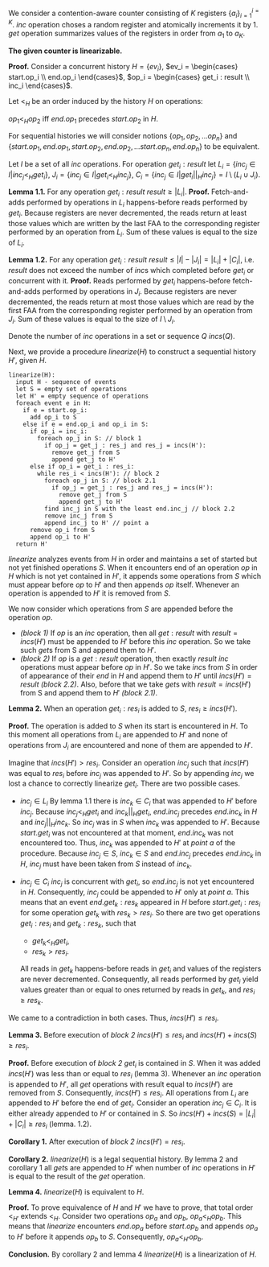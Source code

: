 We consider a contention-aware counter consisting of $K$ registers $\{ a_i \}_{i=1}^{i=K}$. $inc$ operation choses a random register and atomically increments it by 1. $get$ operation summarizes values of the registers in order from $a_1$ to $a_K$.

**The given counter is linearizable.**

**Proof.** Consider a concurrent history $H = \{ ev_i \}$, $ev_i = \begin{cases} 
      start.op_i \\
      end.op_i
 \end{cases}$, $op_i = \begin{cases} 
      get_i : result \\
      inc_i
 \end{cases}$.

Let $<_H$ be an order induced by the history $H$ on operations:

$op_1 <_H op_2$ iff $end.op_1$ precedes $start.op_2$ in $H$.

For sequential histories we will consider notions $\{ op_1, op_2, ... op_n \}$ and $\{ start.op_1, end.op_1, start.op_2, end.op_2, ... start.op_n, end.op_n \}$ to be equivalent.

Let $I$ be a set of all $inc$ operations. For operation $get_i : result$ let $L_i = \{ inc_j \in I | inc_j <_H get_i \}$, $J_i = \{ inc_j \in I | get_i <_H inc_j \}$, $C_i = \{ inc_j \in I | get_i ||_H inc_j \} = I \setminus (L_i \cup J_i)$.

**Lemma 1.1.** For any operation $get_i : result$ $result \geq |L_i|$. **Proof.** Fetch-and-adds performed by operations in $L_i$ happens-before reads performed by $get_i$. Because registers are never decremented, the reads return at least those values which are written by the last FAA to the corresponding register performed by an operation from $L_i$. Sum of these values is equal to the size of $L_i$.

**Lemma 1.2.** For any operation $get_i : result$ $result \leq |I|-|J_i| = |L_i| + |C_i|$, i.e. $result$ does not exceed the number of $inc$s which completed before $get_i$ or concurrent with it. **Proof.** Reads performed by $get_i$ happens-before fetch-and-adds performed by operations in $J_i$. Because registers are never decremented, the reads return at most those values which are read by the first FAA from the corresponding register performed by an operation from $J_i$. Sum of these values is equal to the size of $I \setminus J_i$.

Denote the number of $inc$ operations in a set or sequence $Q$ $incs(Q)$.

Next, we provide a procedure $linearize(H)$ to construct a sequential history $H'$, given $H$.

```text
linearize(H):
  input H - sequence of events
  let S = empty set of operations
  let H' = empty sequence of operations
  foreach event e in H:
    if e = start.op_i:
      add op_i to S
    else if e = end.op_i and op_i in S:
      if op_i = inc_i:
        foreach op_j in S: // block 1
          if op_j = get_j : res_j and res_j = incs(H'):
            remove get_j from S
            append get_j to H'
      else if op_i = get_i : res_i:
        while res_i < incs(H'): // block 2
          foreach op_j in S: // block 2.1
            if op_j = get_j : res_j and res_j = incs(H'):
              remove get_j from S
              append get_j to H'
          find inc_j in S with the least end.inc_j // block 2.2
          remove inc_j from S
          append inc_j to H' // point a
      remove op_i from S
      append op_i to H'
  return H'
```

$linearize$ analyzes events from $H$ in order and maintains a set of started but not yet finished operations $S$. When it encounters end of an operation $op$ in $H$ which is not yet contained in $H'$, it appends some operations from $S$ which must appear before $op$ to $H'$ and then appends $op$ itself. Whenever an operation is appended to $H'$ it is removed from $S$.

We now consider which operations from $S$ are appended before the operation $op$.

* *(block 1)* If $op$ is an $inc$ operation, then all $get : result$ with $result = incs(H')$ must be appended to $H'$ before this $inc$ operation. So we take such $get$s from S and append them to $H'$.
* *(block 2)* If $op$ is a $get : result$ operation, then exactly $result$ $inc$ operations must appear before $op$ in $H'$. So we take $inc$s from $S$ in order of appearance of their $end$ in $H$ and append them to $H'$ until $incs(H') = result$ *(block 2.2)*. Also, before that we take $get$s with $result = incs(H')$ from S and append them to $H'$ *(block 2.1)*.

**Lemma 2.** When an operation $get_i : res_i$ is added to $S$, $res_i \geq incs(H')$.

**Proof.** The operation is added to $S$ when its start is encountered in $H$. To this moment all operations from $L_i$ are appended to $H'$ and none of operations from $J_i$ are encountered and none of them are appended to $H'$.

Imagine that $incs(H') \gt res_i$. Consider an operation $inc_j$ such that $incs(H')$ was equal to $res_i$ before $inc_j$ was appended to $H'$. So by appending $inc_j$ we lost a chance to correctly linearize $get_i$. There are two possible cases.

* $inc_j \in L_i$
  By lemma 1.1 there is $inc_k \in C_i$ that was appended to $H'$ before $inc_j$. Because $inc_j <_H get_i$ and $inc_k ||_H get_i$, $end.inc_j$ precedes $end.inc_k$ in $H$ and $inc_j ||_H inc_k$. So $inc_j$ was in $S$ when $inc_k$ was appended to $H'$. Because $start.get_i$ was not encountered at that moment, $end.inc_k$ was not encountered too. Thus, $inc_k$ was appended to $H'$ at *point a* of the procedure. Because $inc_j \in S$,  $inc_k \in S$ and $end.inc_j$ precedes $end.inc_k$ in $H$, $inc_j$ must have been taken from $S$ instead of $inc_k$.
* $inc_j \in C_i$
  $inc_j$ is concurrent with $get_i$, so $end.inc_j$ is not yet encountered in $H$. Consequently, $inc_j$ could be appended to $H'$ only at *point a*. This means that an event $end.get_k : res_k$ appeared in $H$ before $start.get_i : res_i$ for some operation $get_k$ with $res_k > res_i$. So there are two get operations $get_i : res_i$ and $get_k : res_k$, such that
  * $get_k <_H get_i$,
  * $res_k > res_i$.

  All reads in $get_k$ happens-before reads in $get_i$ and values of the registers are never decremented. Consequently, all reads performed by $get_i$ yield values greater than or equal to ones returned by reads in $get_k$, and $res_i \geq res_k$.

We came to a contradiction in both cases. Thus, $incs(H') \leq res_i$.

**Lemma 3.** Before execution of *block 2* $incs(H') \leq res_i$ and $incs(H') + incs(S) \geq res_i$.

**Proof.** Before execution of *block 2* $get_i$ is contained in $S$. When it was added $incs(H')$ was less than or equal to $res_i$ (lemma 3). Whenever an $inc$ operation is appended to $H'$, all $get$ operations with result equal to $incs(H')$ are removed from $S$. Consequently, $incs(H') \leq res_i$. All operations from $L_i$ are appended to $H'$ before the end of $get_i$. Consider an operation $inc_j \in C_i$. It is either already appended to $H'$ or contained in $S$. So $incs(H') + incs(S) = |L_i| + |C_i| \geq res_i$ (lemma. 1.2).

**Corollary 1.** After execution of *block 2* $incs(H') = res_i$.

**Corollary 2.** $linearize(H)$ is a legal sequential history. By lemma 2 and corollary 1 all $get$s are appended to $H'$ when number of $inc$ operations in $H'$ is equal to the result of the $get$ operation.

**Lemma 4.** $linearize(H)$ is equivalent to $H$.

**Proof.** To prove equivalence of $H$ and $H'$ we have to prove, that total order $<_{H'}$ extends $<_H$. Consider two operations $op_a$ and $op_b$, $op_a <_{H} op_b$. This means that $linearize$ encounters $end.op_a$ before $start.op_b$ and appends $op_a$ to $H'$ before it appends $op_b$ to $S$. Consequently, $op_a <_{H'} op_b$.

**Conclusion.** By corollary 2 and lemma 4 $linearize(H)$ is a linearization of $H$.